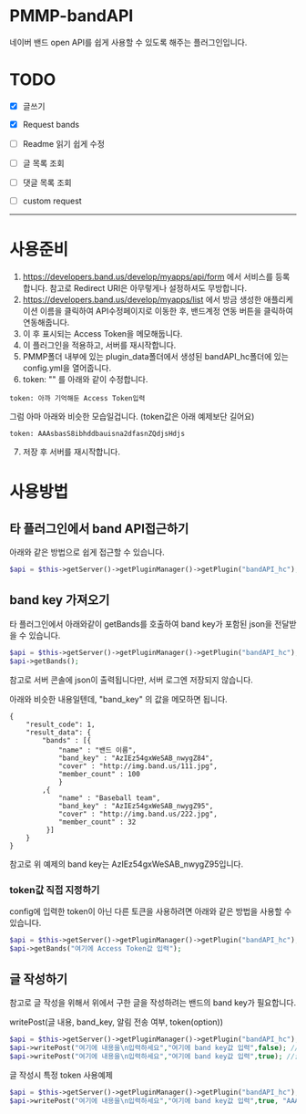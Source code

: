 # PMMP-bandAPI
네이버 밴드 open API를 쉽게 사용할 수 있도록 해주는 플러그인입니다.

# TODO
- [x] 글쓰기
- [x] Request bands
- [ ] Readme 읽기 쉽게 수정
- [ ] 글 목록 조회
- [ ] 댓글 목록 조회
- [ ] custom request


---
# 사용준비
1.  https://developers.band.us/develop/myapps/api/form 에서 서비스를 등록합니다. 참고로 Redirect URI은 아무렇게나 설정하셔도 무방합니다.
2. https://developers.band.us/develop/myapps/list 에서 방금 생성한 애플리케이션 이름을 클릭하여 API수정페이지로 이동한 후, 밴드계정 연동 버튼을 클릭하여 연동해줍니다.
3. 이 후 표시되는 Access Token을 메모해둡니다.
4. 이 플러그인을 적용하고, 서버를 재시작합니다.
5. PMMP폴더 내부에 있는 plugin_data폴더에서 생성된 bandAPI_hc폴더에 있는 config.yml을 열어줍니다.
6. token: "" 를 아래와 같이 수정합니다.
```
token: 아까 기억해둔 Access Token입력
```
그럼 아마 아래와 비슷한 모습일겁니다. (token값은 아래 예제보단 길어요)
```
token: AAAsbasS8ibhddbauisna2dfasnZQdjsHdjs
```
7. 저장 후 서버를 재시작합니다.
# 사용방법
## 타 플러그인에서 band API접근하기
아래와 같은 방법으로 쉽게 접근할 수 있습니다.
```php
$api = $this->getServer()->getPluginManager()->getPlugin("bandAPI_hc");
```
## band key 가져오기
타 플러그인에서 아래와같이 getBands를 호출하여 band key가 포함된 json을 전달받을 수 있습니다.
```php
$api = $this->getServer()->getPluginManager()->getPlugin("bandAPI_hc");
$api->getBands();
```
참고로 서버 콘솔에 json이 출력됩니다만, 서버 로그엔 저장되지 않습니다.

아래와 비슷한 내용일텐데, "band_key" 의 값을 메모하면 됩니다.  
```
{
	"result_code": 1,
	"result_data": {
		"bands" : [{
			"name" : "밴드 이름",
			"band_key" : "AzIEz54gxWeSAB_nwygZ84",
			"cover" : "http://img.band.us/111.jpg",
			"member_count" : 100
			}
		,{
            "name" : "Baseball team",
            "band_key" : "AzIEz54gxWeSAB_nwygZ95",
            "cover" : "http://img.band.us/222.jpg",
            "member_count" : 32
         }]
	}
}
```
참고로 위 예제의 band key는 AzIEz54gxWeSAB_nwygZ95입니다.

### token값 직접 지정하기
config에 입력한 token이 아닌 다른 토큰을 사용하려면 아래와 같은 방법을 사용할 수 있습니다.
```php
$api = $this->getServer()->getPluginManager()->getPlugin("bandAPI_hc");
$api->getBands("여기에 Access Token값 입력");
```
## 글 작성하기
참고로 글 작성을 위해서 위에서 구한 글을 작성하려는 밴드의 band key가 필요합니다.

writePost(글 내용, band_key, 알림 전송 여부, token(option))
```php
$api = $this->getServer()->getPluginManager()->getPlugin("bandAPI_hc");
$api->writePost("여기에 내용을\n입력하세요","여기에 band key값 입력",false); //글 작성시 알림을 전송하지 않습니다.
$api->writePost("여기에 내용을\n입력하세요","여기에 band key값 입력",true); //글 작성시 알림을 전송합니다.
```

글 작성시 특정 token 사용예제
```php
$api = $this->getServer()->getPluginManager()->getPlugin("bandAPI_hc");
$api->writePost("여기에 내용을\n입력하세요","여기에 band key값 입력",true, "AAA2drffsaSnBD9bs7vS7dvsdSdvbsQ");
```
